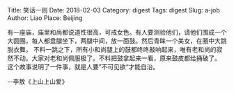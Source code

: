 Title: 笑话一则
Date: 2018-02-03
Category: digest
Tags: digest
Slug: a-job 
Author: Liao
Place: Beijing

有一座庙，庙里和尚都说道性很高，可戒女色。有人要测验他们，请他们围成一个大圆圈，每人都盘腿坐下，两腿中间，放一面鼓。然后青睐一个美女，在圈中大跳脱衣舞。
不料一跳之下，所有小和尚腿上的鼓都咚咚敲响起来，唯有老和尚的寂然不动。大家对老和尚佩服极了。不料把鼓拿起来一看，原来鼓皮都给捅破了。
这个故事说明了一件事，就是人要”不可见欲“才能自治。

--李敖《上山上山爱》

